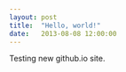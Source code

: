 ```yaml
---
layout: post
title:  "Hello, world!"
date:   2013-08-08 12:00:00
---
```


Testing new github.io site.
